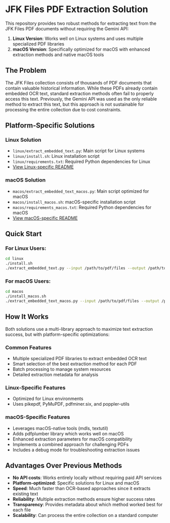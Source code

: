 # JFK Files PDF Extraction Solution

This repository provides two robust methods for extracting text from the JFK Files PDF documents without requiring the Gemini API:

1. **Linux Version**: Works well on Linux systems and uses multiple specialized PDF libraries
2. **macOS Version**: Specifically optimized for macOS with enhanced extraction methods and native macOS tools

## The Problem

The JFK Files collection consists of thousands of PDF documents that contain valuable historical information. While these PDFs already contain embedded OCR text, standard extraction methods often fail to properly access this text. Previously, the Gemini API was used as the only reliable method to extract this text, but this approach is not sustainable for processing the entire collection due to cost constraints.

## Platform-Specific Solutions

### Linux Solution
- `linux/extract_embedded_text.py`: Main script for Linux systems
- `linux/install.sh`: Linux installation script
- `linux/requirements.txt`: Required Python dependencies for Linux
- [View Linux-specific README](linux/README.md)

### macOS Solution
- `macos/extract_embedded_text_macos.py`: Main script optimized for macOS
- `macos/install_macos.sh`: macOS-specific installation script
- `macos/requirements_macos.txt`: Required Python dependencies for macOS
- [View macOS-specific README](macos/README_MACOS.md)

## Quick Start

### For Linux Users:
```bash
cd linux
./install.sh
./extract_embedded_text.py --input /path/to/pdf/files --output /path/to/output/directory
```

### For macOS Users:
```bash
cd macos
./install_macos.sh
./extract_embedded_text_macos.py --input /path/to/pdf/files --output /path/to/output/directory
```

## How It Works

Both solutions use a multi-library approach to maximize text extraction success, but with platform-specific optimizations:

### Common Features
- Multiple specialized PDF libraries to extract embedded OCR text
- Smart selection of the best extraction method for each PDF
- Batch processing to manage system resources
- Detailed extraction metadata for analysis

### Linux-Specific Features
- Optimized for Linux environments
- Uses pikepdf, PyMuPDF, pdfminer.six, and poppler-utils

### macOS-Specific Features
- Leverages macOS-native tools (mdls, textutil)
- Adds pdfplumber library which works well on macOS
- Enhanced extraction parameters for macOS compatibility
- Implements a combined approach for challenging PDFs
- Includes a debug mode for troubleshooting extraction issues

## Advantages Over Previous Methods

- **No API costs**: Works entirely locally without requiring paid API services
- **Platform-optimized**: Specific solutions for Linux and macOS
- **Speed**: Much faster than OCR-based approaches since it extracts existing text
- **Reliability**: Multiple extraction methods ensure higher success rates
- **Transparency**: Provides metadata about which method worked best for each file
- **Scalability**: Can process the entire collection on a standard computer

